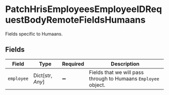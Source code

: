 # PatchHrisEmployeesEmployeeIDRequestBodyRemoteFieldsHumaans

Fields specific to Humaans.


## Fields

| Field                                                          | Type                                                           | Required                                                       | Description                                                    |
| -------------------------------------------------------------- | -------------------------------------------------------------- | -------------------------------------------------------------- | -------------------------------------------------------------- |
| `employee`                                                     | Dict[str, *Any*]                                               | :heavy_minus_sign:                                             | Fields that we will pass through to Humaans `Employee` object. |